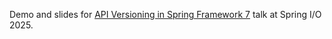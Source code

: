 
Demo and slides for [API Versioning in Spring Framework 7](https://2025.springio.net/sessions/api-versioning-in-spring-framework-7/) talk at Spring I/O 2025.
